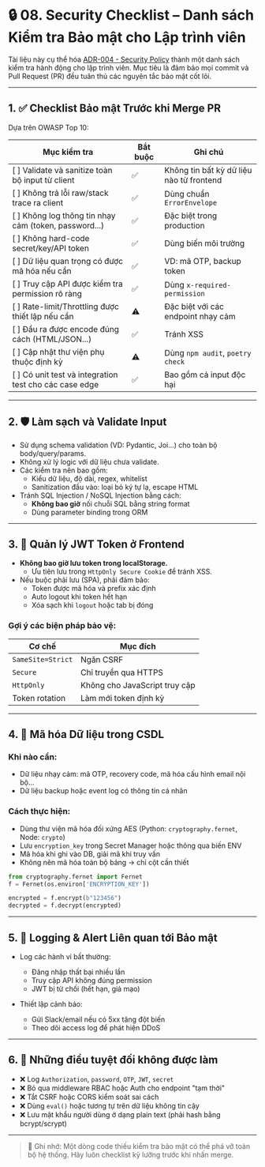 # 🔒 08. Security Checklist – Danh sách Kiểm tra Bảo mật cho Lập trình viên

Tài liệu này cụ thể hóa [ADR-004 - Security Policy](../ADR/adr-004-security.md) thành một danh sách kiểm tra hành động cho lập trình viên. Mục tiêu là đảm bảo mọi commit và Pull Request (PR) đều tuân thủ các nguyên tắc bảo mật cốt lõi.

---

## 1. ✅ Checklist Bảo mật Trước khi Merge PR

Dựa trên OWASP Top 10:

| Mục kiểm tra                                          | Bắt buộc | Ghi chú |
|--------------------------------------------------------|----------|---------|
| [ ] Validate và sanitize toàn bộ input từ client       | ✅       | Không tin bất kỳ dữ liệu nào từ frontend |
| [ ] Không trả lỗi raw/stack trace ra client            | ✅       | Dùng chuẩn `ErrorEnvelope` |
| [ ] Không log thông tin nhạy cảm (token, password...)  | ✅       | Đặc biệt trong production |
| [ ] Không hard-code secret/key/API token               | ✅       | Dùng biến môi trường |
| [ ] Dữ liệu quan trọng có được mã hóa nếu cần          | ✅       | VD: mã OTP, backup token |
| [ ] Truy cập API được kiểm tra permission rõ ràng      | ✅       | Dùng `x-required-permission` |
| [ ] Rate-limit/Throttling được thiết lập nếu cần       | ⚠️       | Đặc biệt với các endpoint nhạy cảm |
| [ ] Đầu ra được encode đúng cách (HTML/JSON...)        | ✅       | Tránh XSS |
| [ ] Cập nhật thư viện phụ thuộc định kỳ                | ⚠️       | Dùng `npm audit`, `poetry check` |
| [ ] Có unit test và integration test cho các case edge | ✅       | Bao gồm cả input độc hại |

---

## 2. 🛡️ Làm sạch và Validate Input

- Sử dụng schema validation (VD: Pydantic, Joi...) cho toàn bộ body/query/params.
- Không xử lý logic với dữ liệu chưa validate.
- Các kiểm tra nên bao gồm:
  - Kiểu dữ liệu, độ dài, regex, whitelist
  - Sanitization đầu vào: loại bỏ ký tự lạ, escape HTML
- Tránh SQL Injection / NoSQL Injection bằng cách:
  - **Không bao giờ** nối chuỗi SQL bằng string format
  - Dùng parameter binding trong ORM

---

## 3. 🔐 Quản lý JWT Token ở Frontend

- **Không bao giờ lưu token trong localStorage.**
  - Ưu tiên lưu trong `HttpOnly Secure Cookie` để tránh XSS.
- Nếu buộc phải lưu (SPA), phải đảm bảo:
  - Token được mã hóa và prefix xác định
  - Auto logout khi token hết hạn
  - Xóa sạch khi `logout` hoặc tab bị đóng

### Gợi ý các biện pháp bảo vệ:

| Cơ chế             | Mục đích                        |
|--------------------|----------------------------------|
| `SameSite=Strict`  | Ngăn CSRF                        |
| `Secure`           | Chỉ truyền qua HTTPS             |
| `HttpOnly`         | Không cho JavaScript truy cập    |
| Token rotation     | Làm mới token định kỳ            |

---

## 4. 🔏 Mã hóa Dữ liệu trong CSDL

### Khi nào cần:
- Dữ liệu nhạy cảm: mã OTP, recovery code, mã hóa cấu hình email nội bộ...
- Dữ liệu backup hoặc event log có thông tin cá nhân

### Cách thực hiện:
- Dùng thư viện mã hóa đối xứng AES (Python: `cryptography.fernet`, Node: `crypto`)
- Lưu `encryption_key` trong Secret Manager hoặc thông qua biến ENV
- Mã hóa khi ghi vào DB, giải mã khi truy vấn
- Không nên mã hóa toàn bộ bảng → chỉ cột cần thiết

```python
from cryptography.fernet import Fernet
f = Fernet(os.environ['ENCRYPTION_KEY'])

encrypted = f.encrypt(b"123456")
decrypted = f.decrypt(encrypted)
```

---

## 5. 🚨 Logging & Alert Liên quan tới Bảo mật

* Log các hành vi bất thường:

  * Đăng nhập thất bại nhiều lần
  * Truy cập API không đúng permission
  * JWT bị từ chối (hết hạn, giả mạo)
* Thiết lập cảnh báo:

  * Gửi Slack/email nếu có 5xx tăng đột biến
  * Theo dõi access log để phát hiện DDoS

---

## 6. 🚫 Những điều tuyệt đối không được làm

* ❌ Log `Authorization`, `password`, `OTP`, `JWT`, `secret`
* ❌ Bỏ qua middleware RBAC hoặc Auth cho endpoint "tạm thời"
* ❌ Tắt CSRF hoặc CORS kiểm soát sai cách
* ❌ Dùng `eval()` hoặc tương tự trên dữ liệu không tin cậy
* ❌ Lưu mật khẩu người dùng ở dạng plain text (phải hash bằng bcrypt/scrypt)

---

> 📌 Ghi nhớ: Một dòng code thiếu kiểm tra bảo mật có thể phá vỡ toàn bộ hệ thống. Hãy luôn checklist kỹ lưỡng trước khi nhấn merge.
